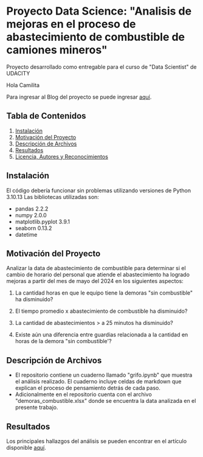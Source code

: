 # Proyecto Data Science: "Analisis de mejoras en el proceso de abastecimiento de combustible de camiones mineros"
Proyecto desarrollado como entregable para el curso de "Data Scientist" de UDACITY

Hola Camilita

Para ingresar al Blog del proyecto se puede ingresar [aquí](https://medium.com/p/b0afc3bd322d/edit).

## Tabla de Contenidos
1. [Instalación](#Instalación)
2. [Motivación del Proyecto](#Motivación-del-Proyecto)
3. [Descripción de Archivos](#Descripción-de-Archivos)
4. [Resultados](#Resultados)
5. [Licencia, Autores y Reconocimientos](#Licencia-Autores-y-Reconocimientos)

## Instalación
El código debería funcionar sin problemas utilizando versiones de Python 3.10.13
Las bibliotecas utilizadas son:
- pandas 2.2.2
- numpy 2.0.0
- matplotlib.pyplot 3.9.1
- seaborn 0.13.2
- datetime

## Motivación del Proyecto
Analizar la data de abastecimiento de combustible para determinar si el cambio de horario del personal que atiende el abastecimiento ha logrado mejoras a partir del mes de mayo del 2024 en los siguientes aspectos:

1. La cantidad horas en que le equipo tiene la demoras "sin combustible" ha disminuido?

2. El tiempo promedio x abastecimiento de combustible ha disminuido?

3. La cantidad de abastecimientos > a 25 minutos ha disminuido?

4. Existe aún una diferencia entre guardias relacionada a la cantidad en horas de la demora "sin combustible'?


## Descripción de Archivos
- El repositorio contiene un cuaderno llamado "grifo.ipynb" que muestra el análisis realizado. El cuaderno incluye celdas de markdown que explican el proceso de pensamiento detrás de cada paso.
- Adicionalmente en el repositorio cuenta con el archivo "demoras_combustible.xlsx" donde se encuentra la data analizada en el presente trabajo.

## Resultados
Los principales hallazgos del análisis se pueden encontrar en el artículo disponible [aquí](https://medium.com/p/b0afc3bd322d/edit).
